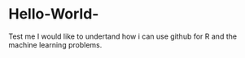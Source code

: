 # Hello-World-
Test me
I would like to undertand how i can use github for R and the machine learning problems.

